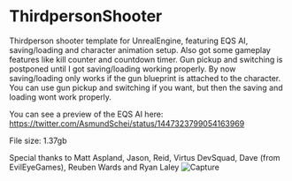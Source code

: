# ThirdpersonShooter

Thirdperson shooter template for UnrealEngine, featuring EQS AI, saving/loading and character animation setup. Also got some gameplay 
features like kill counter and countdown timer. Gun pickup and switching is postponed until I got saving/loading working properly. By now saving/loading only works if the gun blueprint is attached to the character. You can use gun pickup and switching if you want, but then the saving and loading wont work properly.

You can see a preview of the EQS AI here:
https://twitter.com/AsmundSchei/status/1447323799054163969



File size: 1.37gb


Special thanks to Matt Aspland, Jason, Reid, Virtus DevSquad, Dave (from EvilEyeGames), Reuben Wards and Ryan Laley
![Capture](https://user-images.githubusercontent.com/2607194/136602379-c7b6eca5-6730-4c80-93ae-8c4f3637ae2f.JPG)
